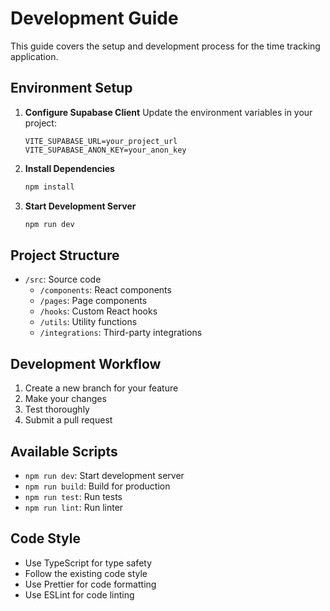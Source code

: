 
# Development Guide

This guide covers the setup and development process for the time tracking application.

## Environment Setup

1. **Configure Supabase Client**
   Update the environment variables in your project:
   ```
   VITE_SUPABASE_URL=your_project_url
   VITE_SUPABASE_ANON_KEY=your_anon_key
   ```

2. **Install Dependencies**
   ```sh
   npm install
   ```

3. **Start Development Server**
   ```sh
   npm run dev
   ```

## Project Structure

- `/src`: Source code
  - `/components`: React components
  - `/pages`: Page components
  - `/hooks`: Custom React hooks
  - `/utils`: Utility functions
  - `/integrations`: Third-party integrations

## Development Workflow

1. Create a new branch for your feature
2. Make your changes
3. Test thoroughly
4. Submit a pull request

## Available Scripts

- `npm run dev`: Start development server
- `npm run build`: Build for production
- `npm run test`: Run tests
- `npm run lint`: Run linter

## Code Style

- Use TypeScript for type safety
- Follow the existing code style
- Use Prettier for code formatting
- Use ESLint for code linting
